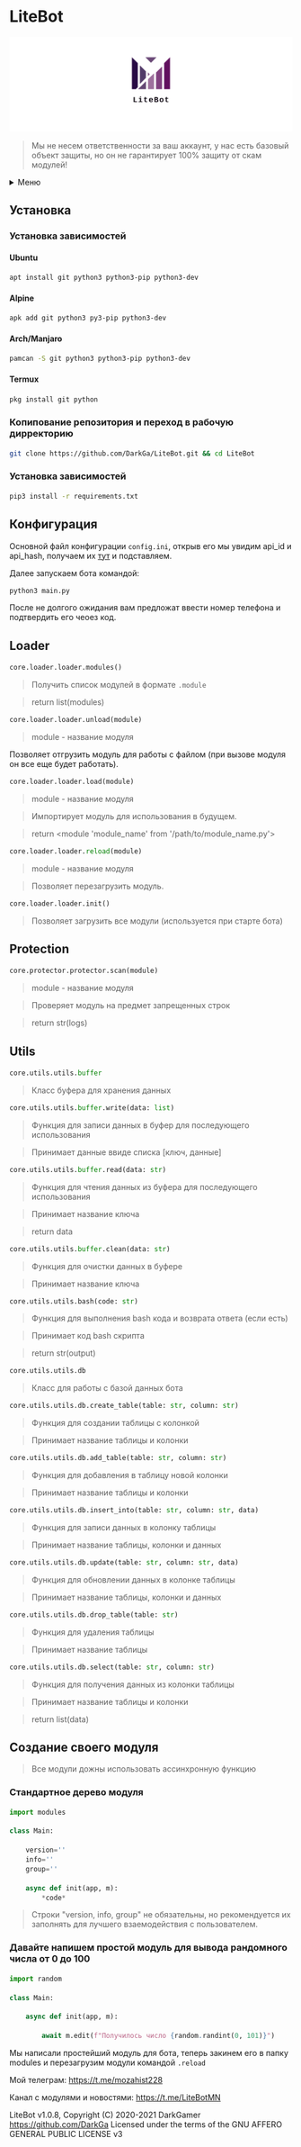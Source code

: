 # LiteBot

![banner](banner/twitter_header_photo_2.png)

> Мы не несем ответственности за ваш аккаунт, у нас есть базовый объект защиты, но он не гарантирует 100% защиту от скам модулей!

<details markdown='1'><summary>Меню</summary>

[Установка](#установка)

[Конфигурация](#конфигурация)
<details markdown='1'><summary>Документация</summary>

[Loader](#loader)

[Protection](#protection)

[Utils](#utils)

[Создание своего модуля](#создание-своего-модуля)
</details>

</details>

## Установка


### Установка зависимостей

#### Ubuntu
```bash
apt install git python3 python3-pip python3-dev
```

#### Alpine
```bash
apk add git python3 py3-pip python3-dev
```

#### Arch/Manjaro
```bash
pamcan -S git python3 python3-pip python3-dev
```

#### Termux
```bash
pkg install git python
```

### Копипование репозитория и переход в рабочую дирректорию
```bash
git clone https://github.com/DarkGa/LiteBot.git && cd LiteBot
```

### Установка зависимостей
```bash
pip3 install -r requirements.txt
```

## Конфигурация

Основной файл конфигурации `config.ini`, открыв его мы увидим api_id и api_hash, получаем их [тут](https://my.telegram.org) и подставляем.

Далее запускаем бота командой:
```bash
python3 main.py
```

После не долгого ожидания вам предложат ввести номер телефона и подтвердить его чеоез код.

## Loader

```python
core.loader.loader.modules()
```

> Получить список модулей в формате `.module`

> return list(modules)

```python
core.loader.loader.unload(module)
```
> module - название модуля 

Позволяет отгрузить модуль для работы с файлом (при вызове модуля он все еще будет работать).

```python
core.loader.loader.load(module)
```
> module - название модуля 

> Импортирует модуль для использования в будущем.

> return <module 'module_name' from '/path/to/module_name.py'>

```python
core.loader.loader.reload(module)
```
> module - название модуля 

> Позволяет перезагрузить модуль.

```python
core.loader.loader.init()
```

> Позволяет загрузить все модули (используется при старте бота)

## Protection

```python
core.protector.protector.scan(module)
```
> module - название модуля 

> Проверяет модуль на предмет запрещенных строк

> return str(logs)

## Utils

```python
core.utils.utils.buffer
```

> Класс буфера для хранения данных

```python
core.utils.utils.buffer.write(data: list)
```

> Функция для записи данных в буфер для последующего использования

> Принимает данные ввиде списка [ключ, данные]

```python
core.utils.utils.buffer.read(data: str)
```

> Функция для чтения данных из буфера для последующего использования

> Принимает название ключа

> return data

```python
core.utils.utils.buffer.clean(data: str)
```

> Функция для очистки данных в буфере

> Принимает название ключа


```python
core.utils.utils.bash(code: str)
```

> Функция для выполнения bash кода и возврата ответа (если есть)

> Принимает код bash скрипта

> return str(output)


```python
core.utils.utils.db
```

> Класс для работы с базой данных бота

```python
core.utils.utils.db.create_table(table: str, column: str)
```

> Функция для создании таблицы с колонкой

> Принимает название таблицы и колонки

```python
core.utils.utils.db.add_table(table: str, column: str)
```

> Функция для добавления в таблицу новой колонки

> Принимает название таблицы и колонки

```python
core.utils.utils.db.insert_into(table: str, column: str, data)
```

> Функция для записи данных в колонку таблицы

> Принимает название таблицы, колонки и данных

```python
core.utils.utils.db.update(table: str, column: str, data)
```

> Функция для обновлении данных в колонке таблицы

> Принимает название таблицы, колонки и данных

```python
core.utils.utils.db.drop_table(table: str)
```

> Функция для удаления таблицы

> Принимает название таблицы

```python
core.utils.utils.db.select(table: str, column: str)
```

> Функция для получения данных из колонки таблицы

> Принимает название таблицы и колонки

> return list(data)

## Создание своего модуля

> Все модули дожны использовать ассинхронную функцию 

### Стандартное дерево модуля
```python
import modules

class Main:

	version=''
	info=''
	group=''

	async def init(app, m):
		*code*
```
> Строки "version, info, group" не обязательны, но рекомендуется их заполнять для лучшего взаемодействия с пользователем.

### Давайте напишем простой модуль для вывода рандомного числа от 0 до 100

```python
import random

class Main:
	
	async def init(app, m):
		
		await m.edit(f"Получилось число {random.randint(0, 101)}")
```

Мы написали простейший модуль для бота, теперь закинем его в папку modules и перезагрузим модули командой `.reload`


Мой телеграм: https://t.me/mozahist228

Канал с модулями и новостями: https://t.me/LiteBotMN

LiteBot v1.0.8, Copyright (C) 2020-2021 DarkGamer <https://github.com/DarkGa>
Licensed under the terms of the GNU AFFERO GENERAL PUBLIC LICENSE v3
